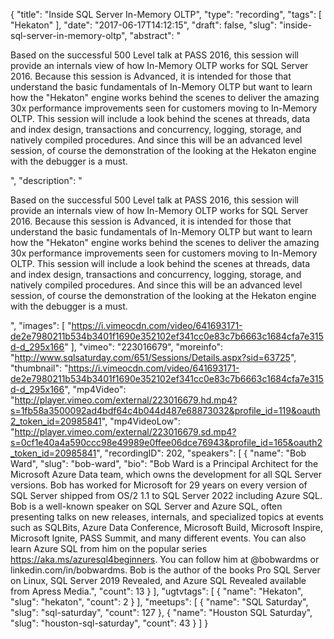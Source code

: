 {
  "title": "Inside SQL Server In-Memory OLTP",
  "type": "recording",
  "tags": [
    "Hekaton"
  ],
  "date": "2017-06-17T14:12:15",
  "draft": false,
  "slug": "inside-sql-server-in-memory-oltp",
  "abstract": "<p>Based on the successful 500 Level talk at PASS 2016, this session will provide an internals view of how In-Memory OLTP works for SQL Server 2016. Because this session is Advanced, it is intended for those that understand the basic fundamentals of In-Memory OLTP but want to learn how the \"Hekaton\" engine works behind the scenes to deliver the amazing 30x performance improvements seen for customers moving to In-Memory OLTP. This session will include a look behind the scenes at threads, data and index design, transactions and concurrency, logging, storage, and natively compiled procedures. And since this will be an advanced level session, of course the demonstration of the looking at the Hekaton engine with the debugger is a must.</p>",
  "description": "<p>Based on the successful 500 Level talk at PASS 2016, this session will provide an internals view of how In-Memory OLTP works for SQL Server 2016. Because this session is Advanced, it is intended for those that understand the basic fundamentals of In-Memory OLTP but want to learn how the \"Hekaton\" engine works behind the scenes to deliver the amazing 30x performance improvements seen for customers moving to In-Memory OLTP. This session will include a look behind the scenes at threads, data and index design, transactions and concurrency, logging, storage, and natively compiled procedures. And since this will be an advanced level session, of course the demonstration of the looking at the Hekaton engine with the debugger is a must.</p>",
  "images": [
    "https://i.vimeocdn.com/video/641693171-de2e7980211b534b3401f1690e352102ef341cc0e83c7b6663c1684cfa7e315d-d_295x166"
  ],
  "vimeo": "223016679",
  "moreinfo": "http://www.sqlsaturday.com/651/Sessions/Details.aspx?sid=63725",
  "thumbnail": "https://i.vimeocdn.com/video/641693171-de2e7980211b534b3401f1690e352102ef341cc0e83c7b6663c1684cfa7e315d-d_295x166",
  "mp4Video": "http://player.vimeo.com/external/223016679.hd.mp4?s=1fb58a3500092ad4bdf64c4b044d487e68873032&profile_id=119&oauth2_token_id=20985841",
  "mp4VideoLow": "http://player.vimeo.com/external/223016679.sd.mp4?s=0cf1e40a4a590ccc98e49989e0ffee06dce76943&profile_id=165&oauth2_token_id=20985841",
  "recordingID": 202,
  "speakers": [
    {
      "name": "Bob Ward",
      "slug": "bob-ward",
      "bio": "Bob Ward is a Principal Architect for the Microsoft Azure Data team, which owns the development for all SQL Server versions. Bob has worked for Microsoft for 29 years on every version of SQL Server shipped from OS/2 1.1 to SQL Server 2022 including Azure SQL. Bob is a well-known speaker on SQL Server and Azure SQL, often presenting talks on new releases, internals, and specialized topics at events such as SQLBits, Azure Data Conference, Microsoft Build, Microsoft Inspire, Microsoft Ignite, PASS Summit, and many different events. You can also learn Azure SQL from him on the popular series https://aka.ms/azuresql4beginners. You can follow him at @bobwardms or linkedin.com/in/bobwardms. Bob is the author of the books Pro SQL Server on Linux, SQL Server 2019 Revealed, and Azure SQL Revealed available from Apress Media.",
      "count": 13
    }
  ],
  "ugtvtags": [
    {
      "name": "Hekaton",
      "slug": "hekaton",
      "count": 2
    }
  ],
  "meetups": [
    {
      "name": "SQL Saturday",
      "slug": "sql-saturday",
      "count": 127
    },
    {
      "name": "Houston SQL Saturday",
      "slug": "houston-sql-saturday",
      "count": 43
    }
  ]
}